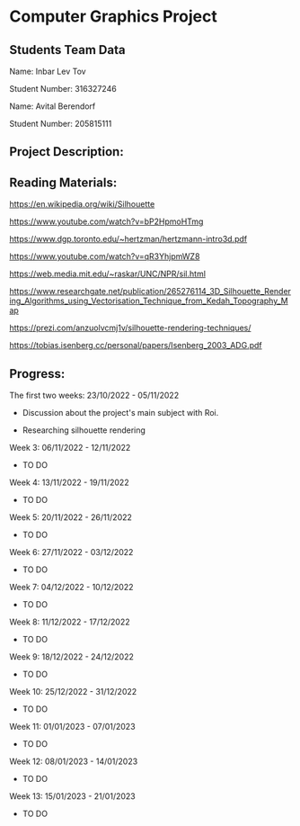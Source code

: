 #  Computer Graphics Project
## Students Team Data

Name: Inbar Lev Tov

Student Number: 316327246


Name: Avital Berendorf

Student Number: 205815111

## Project Description:

## Reading Materials:
https://en.wikipedia.org/wiki/Silhouette

https://www.youtube.com/watch?v=bP2HpmoHTmg

https://www.dgp.toronto.edu/~hertzman/hertzmann-intro3d.pdf

https://www.youtube.com/watch?v=qR3YhjpmWZ8

https://web.media.mit.edu/~raskar/UNC/NPR/sil.html

https://www.researchgate.net/publication/265276114_3D_Silhouette_Rendering_Algorithms_using_Vectorisation_Technique_from_Kedah_Topography_Map

https://prezi.com/anzuolvcmj1v/silhouette-rendering-techniques/

https://tobias.isenberg.cc/personal/papers/Isenberg_2003_ADG.pdf

## Progress:

The first two weeks: 23/10/2022 - 05/11/2022

- Discussion about the project's main subject with Roi.

- Researching silhouette rendering

Week 3: 06/11/2022 - 12/11/2022

- TO DO

Week 4: 13/11/2022 - 19/11/2022

- TO DO

Week 5: 20/11/2022 - 26/11/2022

- TO DO

Week 6: 27/11/2022 - 03/12/2022

- TO DO

Week 7: 04/12/2022 - 10/12/2022

- TO DO

Week 8: 11/12/2022 - 17/12/2022

- TO DO

Week 9: 18/12/2022 - 24/12/2022

- TO DO

Week 10: 25/12/2022 - 31/12/2022

- TO DO

Week 11: 01/01/2023 - 07/01/2023

- TO DO

Week 12: 08/01/2023 - 14/01/2023

- TO DO

Week 13: 15/01/2023 - 21/01/2023

- TO DO
